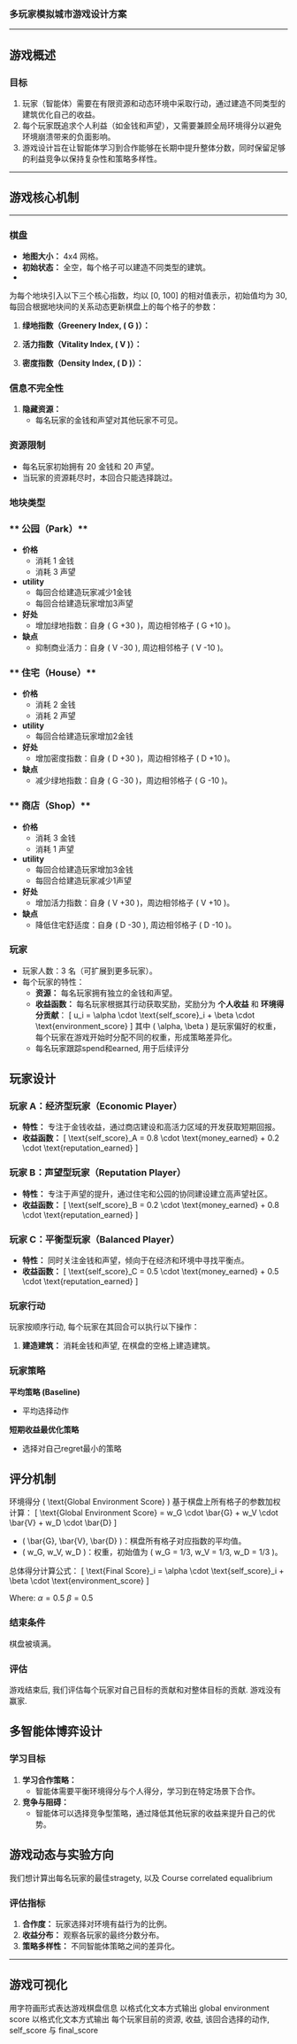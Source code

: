 ### **多玩家模拟城市游戏设计方案**
---

## **游戏概述**

### **目标**
1. 玩家（智能体）需要在有限资源和动态环境中采取行动，通过建造不同类型的建筑优化自己的收益。
2. 每个玩家既追求个人利益（如金钱和声望），又需要兼顾全局环境得分以避免环境崩溃带来的负面影响。
3. 游戏设计旨在让智能体学习到合作能够在长期中提升整体分数，同时保留足够的利益竞争以保持复杂性和策略多样性。

---

## **游戏核心机制**


---

### **棋盘**
- **地图大小：** 4x4 网格。
- **初始状态：** 全空，每个格子可以建造不同类型的建筑。
- 
为每个地块引入以下三个核心指数，均以 [0, 100] 的相对值表示，初始值均为 30, 每回合根据地块间的关系动态更新棋盘上的每个格子的参数：

1. **绿地指数（Greenery Index, \( G \)）：**

2. **活力指数（Vitality Index, \( V \)）：**

3. **密度指数（Density Index, \( D \)）：**


### **信息不完全性**
1. **隐藏资源：**
   - 每名玩家的金钱和声望对其他玩家不可见。

### **资源限制**
- 每名玩家初始拥有 20 金钱和 20 声望。
- 当玩家的资源耗尽时，本回合只能选择跳过。


### 地块类型

### ** 公园（Park）**
- **价格**
  - 消耗 1 金钱
  - 消耗 3 声望
- **utility**
  - 每回合给建造玩家减少1金钱
  - 每回合给建造玩家增加3声望
- **好处**
  - 增加绿地指数：自身 \( G +30 \)，周边相邻格子 \( G +10 \)。
- **缺点**
  - 抑制商业活力：自身 \( V -30 \), 周边相邻格子 \( V -10 \)。

### ** 住宅（House）**
- **价格**
  - 消耗 2 金钱
  - 消耗 2 声望
- **utility**
  - 每回合给建造玩家增加2金钱
- **好处**
  - 增加密度指数：自身 \( D +30 \)，周边相邻格子 \( D +10 \)。
- **缺点**
  - 减少绿地指数：自身 \( G -30 \)，周边相邻格子 \( G -10 \)。

### ** 商店（Shop）**
- **价格**
  - 消耗 3 金钱
  - 消耗 1 声望
- **utility**
  - 每回合给建造玩家增加3金钱
  - 每回合给建造玩家减少1声望
- **好处**
  - 增加活力指数：自身 \( V +30 \)，周边相邻格子 \( V +10 \)。
- **缺点**
  - 降低住宅舒适度：自身 \( D -30 \), 周边相邻格子 \( D -10 \)。




### **玩家**
- 玩家人数：3 名（可扩展到更多玩家）。
- 每个玩家的特性：
  - **资源：** 每名玩家拥有独立的金钱和声望。
  - **收益函数：** 每名玩家根据其行动获取奖励，奖励分为 **个人收益** 和 **环境得分贡献**：
    \[
    u_i = \alpha \cdot \text{self\_score}_i + \beta \cdot \text{environment\_score}
    \]
    其中 \( \alpha, \beta \) 是玩家偏好的权重，每个玩家在游戏开始时分配不同的权重，形成策略差异化。
  - 每名玩家跟踪spend和earned, 用于后续评分

## **玩家设计**

### **玩家 A：经济型玩家（Economic Player）**
- **特性：** 专注于金钱收益，通过商店建设和高活力区域的开发获取短期回报。
- **收益函数：**
  \[
  \text{self\_score}_A = 0.8 \cdot \text{money\_earned} + 0.2 \cdot \text{reputation\_earned}
  \]


### **玩家 B：声望型玩家（Reputation Player）**
- **特性：** 专注于声望的提升，通过住宅和公园的协同建设建立高声望社区。
- **收益函数：**
  \[
  \text{self\_score}_B = 0.2 \cdot \text{money\_earned} + 0.8 \cdot \text{reputation\_earned}
  \]


### **玩家 C：平衡型玩家（Balanced Player）**
- **特性：** 同时关注金钱和声望，倾向于在经济和环境中寻找平衡点。
- **收益函数：**
  \[
  \text{self\_score}_C = 0.5 \cdot \text{money\_earned} + 0.5 \cdot \text{reputation\_earned}
  \]


### **玩家行动**
玩家按顺序行动, 每个玩家在其回合可以执行以下操作：
1. **建造建筑：** 消耗金钱和声望, 在棋盘的空格上建造建筑。

### **玩家策略** 

**平均策略 (Baseline)**
   - 平均选择动作
  
**短期收益最优化策略**
   - 选择对自己regret最小的策略


## 评分机制

环境得分 \( \text{Global Environment Score} \) 基于棋盘上所有格子的参数加权计算：
\[
\text{Global Environment Score} = w_G \cdot \bar{G} + w_V \cdot \bar{V} + w_D \cdot \bar{D}
\]

- \( \bar{G}, \bar{V}, \bar{D} \)：棋盘所有格子对应指数的平均值。
- \( w_G, w_V, w_D \)：权重，初始值为 \( w_G = 1/3, w_V = 1/3, w_D = 1/3 \)。


总体得分计算公式：
\[
\text{Final Score}_i = \alpha \cdot \text{self\_score}_i + \beta \cdot \text{environment\_score}
\]

Where: $\alpha = 0.5$ $\beta = 0.5$

### **结束条件**
棋盘被填满。

### **评估**
游戏结束后, 我们评估每个玩家对自己目标的贡献和对整体目标的贡献. 游戏没有赢家.

## **多智能体博弈设计**

### **学习目标**
1. **学习合作策略：**
   - 智能体需要平衡环境得分与个人得分，学习到在特定场景下合作。
2. **竞争与阻碍：**
   - 智能体可以选择竞争型策略，通过降低其他玩家的收益来提升自己的优势。


## **游戏动态与实验方向**
我们想计算出每名玩家的最佳stragety, 以及 Course correlated equalibrium

### **评估指标**
1. **合作度：** 玩家选择对环境有益行为的比例。
2. **收益分布：** 观察各玩家的最终分数分布。
3. **策略多样性：** 不同智能体策略之间的差异化。

---

## **游戏可视化**
用字符画形式表达游戏棋盘信息
以格式化文本方式输出 global environment score
以格式化文本方式输出 每个玩家目前的资源, 收益, 该回合选择的动作, self_score 与 final_score
